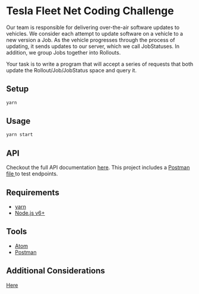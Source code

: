 # Tesla Fleet Net Coding Challenge
Our team is responsible for delivering over-the-air software updates to vehicles. We consider each attempt to update software on a vehicle to a new version a Job. As the vehicle progresses through the process of updating, it sends updates to our server, which we call JobStatuses. In addition, we group Jobs together into Rollouts.

Your task is to write a program that will accept a series of requests that both update the Rollout/Job/JobStatus space and query it.

## Setup
```sh
yarn
```

## Usage
```sh
yarn start
```

## API
Checkout the full API documentation [here](docs/API.md).
This project includes a [Postman file ](docs/TeslaFleetApi.postman_collection.json) to test endpoints.

## Requirements
- [yarn](https://yarnpkg.com/en/docs/install)
- [Node.js v6+](https://nodejs.org/)

## Tools
- [Atom](https://atom.io/)
- [Postman](https://www.getpostman.com/)

## Additional Considerations
[Here](docs/ADDITIONAL_CONSIDERATIONS.md)
